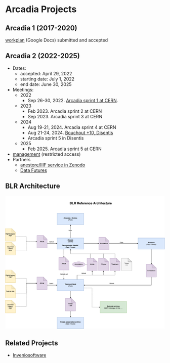 # Arcadia Projects

## Arcadia 1 (2017-2020)

[workplan](https://drive.google.com/drive/folders/0B_yrQwn4yBySaW03bWtuRlZBa3M?resourcekey=0-HdksmdeDPzuqN6fUvwg62g) (Google Docs) submitted and accepted

## Arcadia 2 (2022-2025)

- Dates:
  - accepted: April 29, 2022
  - starting date: July 1, 2022
  - end date: June 30, 2025
- Meetings:
  - 2022
    - Sep 26-30, 2022. [Arcadia sprint 1 at CERN](https://github.com/plazi/arcadia-2/blob/main/sprint%201%2020220930.md). 
  - 2023
    - Feb 2023. Arcadia sprint 2 at CERN
    - Sep 2023. Arcadia sprint 3 at CERN
  - 2024
    - Aug 19-21, 2024. Arcadia sprint 4 at CERN
    - Aug 21-24, 2024. [Bouchout +10, Disentis](https://github.com/plazi/bouchout-10)
    - Arcadia sprint 5 in Disentis
  - 2025
    - Feb 2025. Arcadia sprint 5 at CERN
- [management](https://github.com/plazi/arcadia-2) (restricted access)
- Partners
  - [anestore/IIIF service in Zenodo](https://github.com/plazi/collaborations_services/issues/94) 
  - [Data Futures](https://github.com/plazi/collaborations_services/projects/8)

## BLR Architecture

![Reference architecture](blr-architecture.drawio.png)

## Related Projects

* [Inveniosoftware](https://github.com/inveniosoftware/invenio-app-rdm)
